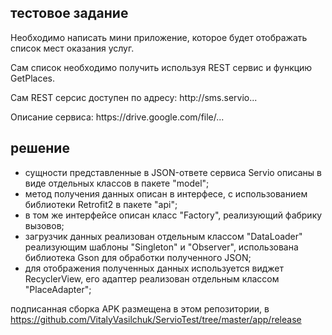 <h2>тестовое задание</h2>
<p>Необходимо написать мини приложение, которое будет отображать список
мест оказания услуг.</p>
<p>Сам список необходимо получить используя REST сервис и функцию
GetPlaces.</p>
<p>Сам REST серсис доступен по адресу: http://sms.servio...</p>
<p>Описание сервиса: https://drive.google.com/file/...</p>

<h2>решение</h2>
<ul>
<li>сущности представленные в JSON-ответе сервиса Servio описаны в виде отдельных классов в пакете "model";
<li>метод получения данных описан в интерфесе, с использованием библиотеки Retrofit2 в пакете "api";
<li>в том же интерфейсе описан класс "Factory", реализующий фабрику вызовов;
<li>загрузчик данных реализован отдельным классом "DataLoader" реализующим шаблоны "Singleton" и "Observer", использована библиотека Gson для обработки полученного JSON;
<li>для отображения полученных данных используется виджет RecyclerView, его адаптер реализован отдельным классом "PlaceAdapter";
</ul>

подписанная сборка APK размещена в этом репозитории, в https://github.com/VitalyVasilchuk/ServioTest/tree/master/app/release

